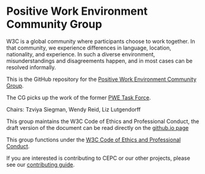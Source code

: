 # Positive Work Environment Community Group

W3C is a global community where participants choose to work together. In that community, we experience differences in language, location, nationality, and experience. In such a diverse environment, misunderstandings and disagreements happen, and in most cases can be resolved informally.

This is the GitHub repository for the [Positive Work Environment Community Group](https://www.w3.org/community/pwe/).

The CG picks up the work of the former [PWE Task Force](https://www.w3.org/Consortium/pwe/). 

Chairs: Tzviya Siegman, Wendy Reid, Liz Lutgendorff

This group maintains the W3C Code of Ethics and Professional Conduct, the draft version of the document can be read directly on the [github.io page](https://w3c.github.io/PWETF/)

This group functions under the [W3C Code of Ethics and Professional Conduct](https://www.w3.org/Consortium/cepc/).

If you are interested is contributing to CEPC or our other projects, please see our [contributing guide](https://w3c.github.io/PWETF/contributing.md).
